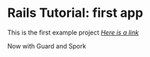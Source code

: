 # Rails Tutorial: first app

This is the first example project
[*Here is a link*](http://railstutorial.org/)

Now with Guard and Spork